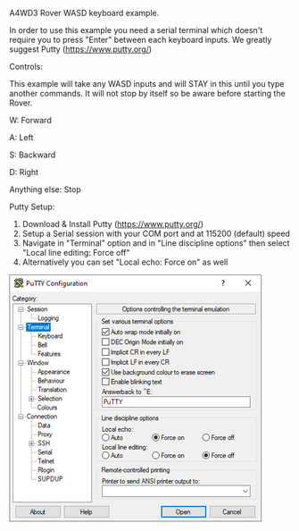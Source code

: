 A4WD3 Rover WASD keyboard example.

In order to use this example you need a serial terminal which doesn't require you to press "Enter" between each keyboard inputs.
We greatly suggest Putty (https://www.putty.org/)

Controls:

  This example will take any WASD inputs and will STAY in this until you type another commands.
  It will not stop by itself so be aware before starting the Rover.
  
  W: Forward
  
  A: Left
  
  S: Backward
  
  D: Right
  
  Anything else: Stop

Putty Setup:
  1. Download & Install Putty (https://www.putty.org/)
  2. Setup a Serial session with your COM port and at 115200 (default) speed
  3. Navigate in "Terminal" option and in "Line discipline options" then select "Local line editing: Force off"
  4. Alternatively you can set "Local echo: Force on" as well

![Alt Text](https://github.com/Lynxmotion/Rovers/blob/master/A4WD3/A4WD3_WASD/PuttyConfiguration.jpg)
